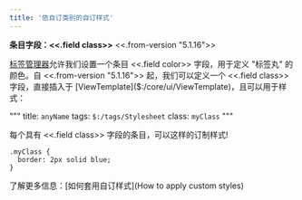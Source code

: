 ```yaml
---
title: '依自订类别的自订样式'
---
```


**条目字段：<<.field class>>** <<.from-version "5.1.16">>

[标签管理器]($:/TagManager)允许我们设置一个条目 <<.field color>> 字段，用于定义 "标签丸" 的颜色。自 <<.from-version "5.1.16">> 起，我们可以定义一个 <<.field class>> 字段，直接插入于 [ViewTemplate]($:/core/ui/ViewTemplate)，且可以用于样式：

"""
title: `anyName`
tags: `$:/tags/Stylesheet`
class: `myClass`
"""

每个具有 <<.field class>> 字段的条目，可以这样的订制样式!

```
.myClass {
  border: 2px solid blue;
}

```

了解更多信息：[如何套用自订样式](How to apply custom styles)